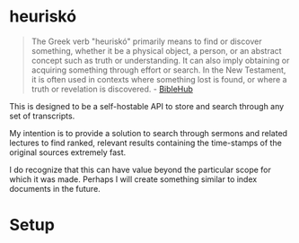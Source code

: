 # heuriskó

> The Greek verb "heuriskó" primarily means to find or discover something, whether it be a physical object, a person, or an abstract concept such as truth or understanding. It can also imply obtaining or acquiring something through effort or search. In the New Testament, it is often used in contexts where something lost is found, or where a truth or revelation is discovered. - [BibleHub](https://biblehub.com/greek/2147.htm)

This is designed to be a self-hostable API to store and search through any set of transcripts.

My intention is to provide a solution to search through sermons and related lectures to find ranked, relevant results containing the time-stamps of the original sources extremely fast.

I do recognize that this can have value beyond the particular scope for which it was made.
Perhaps I will create something similar to index documents in the future.

# Setup
